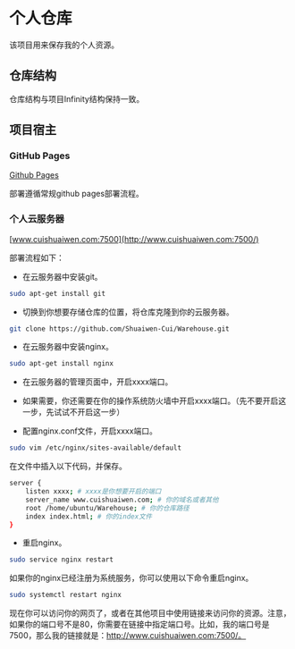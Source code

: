 # 个人仓库
该项目用来保存我的个人资源。

## 仓库结构
仓库结构与项目Infinity结构保持一致。

## 项目宿主

### GitHub Pages
[Github Pages](https://shuaiwen-cui.github.io/Warehouse/)

部署遵循常规github pages部署流程。

### 个人云服务器
[www.cuishuaiwen.com:7500](http://www.cuishuaiwen.com:7500/)

部署流程如下：

- 在云服务器中安装git。
```bash
sudo apt-get install git
```

- 切换到你想要存储仓库的位置，将仓库克隆到你的云服务器。
```bash
git clone https://github.com/Shuaiwen-Cui/Warehouse.git
```

- 在云服务器中安装nginx。
```bash
sudo apt-get install nginx
```

- 在云服务器的管理页面中，开启xxxx端口。

- 如果需要，你还需要在你的操作系统防火墙中开启xxxx端口。（先不要开启这一步，先试试不开启这一步）

- 配置nginx.conf文件，开启xxxx端口。
```bash
sudo vim /etc/nginx/sites-available/default
```

在文件中插入以下代码，并保存。
```bash
server {
    listen xxxx; # xxxx是你想要开启的端口
    server_name www.cuishuaiwen.com; # 你的域名或者其他
    root /home/ubuntu/Warehouse; # 你的仓库路径
    index index.html; # 你的index文件
}
```

- 重启nginx。
```bash
sudo service nginx restart
```
如果你的nginx已经注册为系统服务，你可以使用以下命令重启nginx。
```bash
sudo systemctl restart nginx
```

现在你可以访问你的网页了，或者在其他项目中使用链接来访问你的资源。注意，如果你的端口号不是80，你需要在链接中指定端口号。比如，我的端口号是7500，那么我的链接就是：http://www.cuishuaiwen.com:7500/。